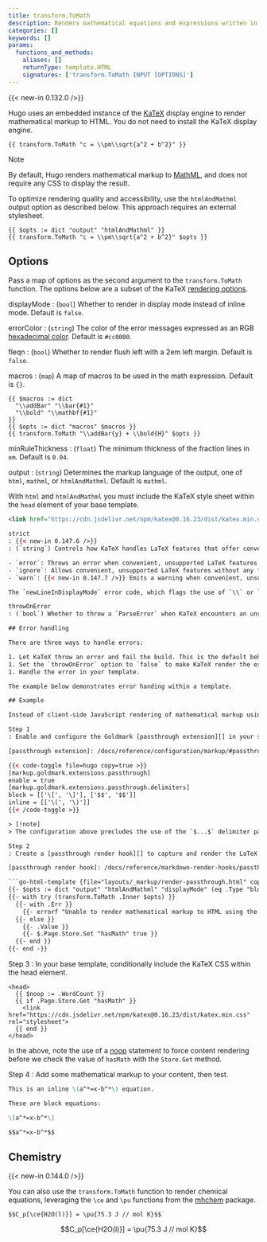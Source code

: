 ```yaml
---
title: transform.ToMath
description: Renders mathematical equations and expressions written in the LaTeX markup language.
categories: []
keywords: []
params:
  functions_and_methods:
    aliases: []
    returnType: template.HTML
    signatures: ['transform.ToMath INPUT [OPTIONS]']
---
```


{{< new-in 0.132.0 />}}

Hugo uses an embedded instance of the [KaTeX][] display engine to render mathematical markup to HTML. You do not need to install the KaTeX display engine.

```go-html-template
{{ transform.ToMath "c = \\pm\\sqrt{a^2 + b^2}" }}
```

> [!note]
> By default, Hugo renders mathematical markup to [MathML][], and does not require any CSS to display the result.
>
> To optimize rendering quality and accessibility, use the `htmlAndMathml` output option as described below. This approach requires an external stylesheet.

```go-html-template
{{ $opts := dict "output" "htmlAndMathml" }}
{{ transform.ToMath "c = \\pm\\sqrt{a^2 + b^2}" $opts }}
```

## Options

Pass a map of options as the second argument to the `transform.ToMath` function. The options below are a subset of the KaTeX [rendering options][].

displayMode
: (`bool`) Whether to render in display mode instead of inline mode. Default is `false`.

errorColor
: (`string`) The color of the error messages expressed as an RGB [hexadecimal color][]. Default is `#cc0000`.

fleqn
: (`bool`) Whether to render flush left with a 2em left margin. Default is `false`.

macros
: (`map`) A map of macros to be used in the math expression. Default is `{}`.

  ```go-html-template
  {{ $macros := dict
    "\\addBar" "\\bar{#1}"
    "\\bold" "\\mathbf{#1}"
  }}
  {{ $opts := dict "macros" $macros }}
  {{ transform.ToMath "\\addBar{y} + \\bold{H}" $opts }}
  ```

minRuleThickness
: (`float`) The minimum thickness of the fraction lines in `em`. Default is `0.04`.

output
: (`string`) Determines the markup language of the output, one of `html`, `mathml`, or `htmlAndMathml`. Default is `mathml`.

  With `html` and `htmlAndMathml` you must include the KaTeX style sheet within the `head` element of your base template.

  ```html
  <link href="https://cdn.jsdelivr.net/npm/katex@0.16.23/dist/katex.min.css" rel="stylesheet">

strict
: {{< new-in 0.147.6 />}}
: (`string`) Controls how KaTeX handles LaTeX features that offer convenience but aren't officially supported, one of `error`, `ignore`, or `warn`. Default is `error`.

  - `error`: Throws an error when convenient, unsupported LaTeX features are encountered.
  - `ignore`: Allows convenient, unsupported LaTeX features without any feedback.
  - `warn`: {{< new-in 0.147.7 />}} Emits a warning when convenient, unsupported LaTeX features are encountered.

  The `newLineInDisplayMode` error code, which flags the use of `\\` or `\newline` in display mode outside an array or tabular environment, is intentionally designed not to throw an error, despite this behavior being questionable.

throwOnError
: (`bool`) Whether to throw a `ParseError` when KaTeX encounters an unsupported command or invalid LaTeX. Default is `true`.

## Error handling

There are three ways to handle errors:

1. Let KaTeX throw an error and fail the build. This is the default behavior.
1. Set the `throwOnError` option to `false` to make KaTeX render the expression as an error instead of throwing an error. See [options](#options).
1. Handle the error in your template.

The example below demonstrates error handing within a template.

## Example

Instead of client-side JavaScript rendering of mathematical markup using MathJax or KaTeX, create a passthrough render hook which calls the `transform.ToMath` function.

Step 1
: Enable and configure the Goldmark [passthrough extension][] in your site configuration. The passthrough extension preserves raw Markdown within delimited snippets of text, including the delimiters themselves.

[passthrough extension]: /docs/reference/configuration/markup/#passthrough

  {{< code-toggle file=hugo copy=true >}}
  [markup.goldmark.extensions.passthrough]
  enable = true
  [markup.goldmark.extensions.passthrough.delimiters]
  block = [['\[', '\]'], ['$$', '$$']]
  inline = [['\(', '\)']]
  {{< /code-toggle >}}

  > [!note]
  > The configuration above precludes the use of the `$...$` delimiter pair for inline equations. Although you can add this delimiter pair to the configuration, you must double-escape the `$` symbol when used outside of math contexts to avoid unintended formatting.

Step 2
: Create a [passthrough render hook][] to capture and render the LaTeX markup.4

[passthrough render hook]: /docs/reference/markdown-render-hooks/passthrough/

  ```go-html-template {file="layouts/_markup/render-passthrough.html" copy=true}
  {{- $opts := dict "output" "htmlAndMathml" "displayMode" (eq .Type "block") }}
  {{- with try (transform.ToMath .Inner $opts) }}
    {{- with .Err }}
      {{- errorf "Unable to render mathematical markup to HTML using the transform.ToMath function. The KaTeX display engine threw the following error: %s: see %s." . $.Position }}
    {{- else }}
      {{- .Value }}
      {{- $.Page.Store.Set "hasMath" true }}
    {{- end }}
  {{- end -}}
  ```
  
Step 3
: In your base template, conditionally include the KaTeX CSS within the head element.

  ```go-html-template {file="layouts/baseof.html" copy=true}
  <head>
    {{ $noop := .WordCount }}
    {{ if .Page.Store.Get "hasMath" }}
      <link href="https://cdn.jsdelivr.net/npm/katex@0.16.23/dist/katex.min.css" rel="stylesheet">
    {{ end }}
  </head>
  ```

  In the above, note the use of a [noop](g) statement to force content rendering before we check the value of `hasMath` with the `Store.Get` method.

Step 4
: Add some mathematical markup to your content, then test.

  ```md {file="content/example.md"}
  This is an inline \(a^*=x-b^*\) equation.

  These are block equations:

  \[a^*=x-b^*\]

  $$a^*=x-b^*$$
  ```

## Chemistry

{{< new-in 0.144.0 />}}

You can also use the `transform.ToMath` function to render chemical equations, leveraging the `\ce` and `\pu` functions from the [mhchem][] package.

```text
$$C_p[\ce{H2O(l)}] = \pu{75.3 J // mol K}$$
```

$$C_p[\ce{H2O(l)}] = \pu{75.3 J // mol K}$$

[hexadecimal color]: https://developer.mozilla.org/en-US/docs/Web/CSS/hex-color
[KaTeX]: https://katex.org/
[MathML]: https://developer.mozilla.org/en-US/docs/Web/MathML
[mhchem]: https://mhchem.github.io/MathJax-mhchem/
[rendering options]: https://katex.org/docs/options.html
